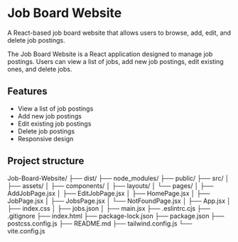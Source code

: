 # Job Board Website

A React-based job board website that allows users to browse, add, edit, and delete job postings.


The Job Board Website is a React application designed to manage job postings. Users can view a list of jobs, add new job postings, edit existing ones, and delete jobs.

## Features

- View a list of job postings
- Add new job postings
- Edit existing job postings
- Delete job postings
- Responsive design

## Project structure

Job-Board-Website/
├── dist/
├── node_modules/
├── public/
├── src/
│   ├── assets/
│   ├── components/
│   ├── layouts/
│   └── pages/
│       ├── AddJobPage.jsx
│       ├── EditJobPage.jsx
│       ├── HomePage.jsx
│       ├── JobPage.jsx
│       ├── JobsPage.jsx
│       └── NotFoundPage.jsx
│   ├── App.jsx
│   ├── index.css
│   ├── jobs.json
│   ├── main.jsx
├── .eslintrc.cjs
├── .gitignore
├── index.html
├── package-lock.json
├── package.json
├── postcss.config.js
├── README.md
├── tailwind.config.js
└── vite.config.js
